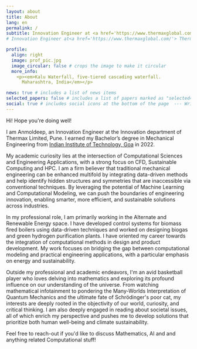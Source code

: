 ```yaml
---
layout: about
title: About
lang: en
permalink: /
subtitle: Innovation Engineer at <a href='https://www.thermaxglobal.com/'> Thermax</a>
# Innovation Engineer at<a href='https://www.thermaxglobal.com/'> Thermax</a>, Thermax Limited | IIT Goa

profile:
  align: right
  image: prof_pic.jpg
  image_circular: false # crops the image to make it circular
  more_info:
    <p><em>Kalu Waterfall, five-tiered cascading waterfall. 
      Maharashtra, India</em></p>

news: true # includes a list of news items
selected_papers: false # includes a list of papers marked as "selected={true}"
social: true # includes social icons at the bottom of the page  --- Write your biography here. Tell the world about yourself. Link to your favorite [subreddit](http://reddit.com). You can put a picture in, too. The code is already in, just name your picture `prof_pic.jpg` and put it #in the `img/` folder. # Put your address / P.O. box / other info right below your picture. You can also disable any of these elements #by editing `profile` property of the YAML header of your `_pages/about.md`. Edit `_bibliography/papers.bib` #and Jekyll will render your [publications page](/al-folio/publications/) automatically. # Link to your social media connections, too. This theme is set up to use [Font Awesome icons](https://# fontawesome.com/) and [Academicons](https://jpswalsh.github.io/academicons/), like the ones below. Add your # Facebook, Twitter, LinkedIn, Google Scholar, or just disable all of them.
---
```


Hi! Hope you're doing well!

I am Anmoldeep, an Innovation Engineer at the Innovation department of Thermax Limited, Pune. I earned my Bachelor’s degree in Mechanical Engineering from <a href='https://iitgoa.ac.in/'> Indian Institute of Technology, Goa</a> in 2022.

My academic curiosity lies at the intersection of Computational Sciences and Engineering Applications, with a strong focus on CFD, Sustainable Computing and HPC. I am a firm believer that traditional mechanical engineering can be enhanced multifold by integrating data-driven methods and help identify hidden structures and symmetries that are inaccessible via conventional techniques. By leveraging the potential of Machine Learning and Computational Modeling, we can push the boundaries of engineering innovation, enabling smarter, more efficient, and sustainable solutions across industries.

In my professional role, I am primarily working in the Alternate and Renewable Energy space. I have developed control systems for biomass fired boilers using data-driven techniques and worked on designing biogas and green hydrogen purification plants. I have oriented my career towards the integration of computational methods in design and product development. My work focuses on bridging the gap between computational modeling and practical engineering applications, with a particular emphasis on energy and sustainability. 

Outside my professional and academic endeavors, I'm an avid basketball player who loves delving into mathematics and exploring its profound influence on our understanding of the universe. From watching mathematical infotainment to pondering the Many-Worlds Interpretation of Quantum Mechanics and the ultimate fate of Schrödinger's poor cat, my interests are deeply rooted in the objectivity of our world, curiosity, and critical thinking. I am also deeply engaged in reading about societal issues, all of which enrich my perspective and pushes me to develop solutions that prioritize both human well-being and climate sustainability.

Feel free to reach-out if you'd like to discuss Mathematics, AI and and anything related Computational stuff!
